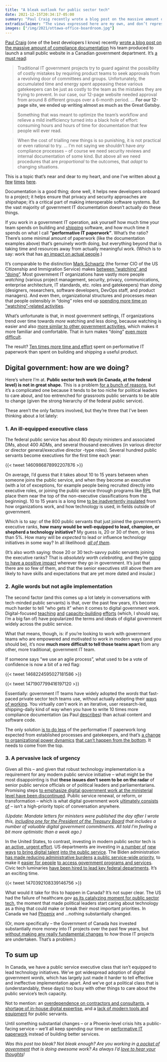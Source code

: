 ```yaml
---
title: "A bleak outlook for public sector tech"
date: 2021-12-15T20:34:17-05:00
summary: "Paul Craig recently wrote a blog post on the massive amount of compliance documentation his team produced to launch a small public website in a Canadian government department. It’s a must-read lens into the current shape of public sector tech work in Canada. We have a public service executive class that isn’t equipped to lead technology initiatives. We’ve got widespread adoption of digital government words, but not digital government implementation. And we’ve got a political class that is too busy with other things to care about the public service’s tech capacity. Let’s talk about it."
extradisclaimer: "The views expressed here are my own, and don’t represent the opinions of my team or my employer."
images: ["/img/2021/ottawa-office-boardroom.jpg"]
---
```


[Paul Craig](https://twitter.com/pcraig3) (one of the best developers I know) recently [wrote a blog post on the massive amount of compliance documentation](https://federal-field-notes.ca/articles/2021-12-15-paperweight/) his team produced to launch a small public website in a Canadian government department. It’s [a must read](https://federal-field-notes.ca/articles/2021-12-15-paperweight/):

> Traditional IT government projects try to guard against the possibility of costly mistakes by requiring product teams to seek approvals from a revolving door of committees and groups. Unfortunately, the accumulated time and energy spent appeasing these various gatekeepers can be just as costly to the team as the mistakes they are trying to prevent. In our case, our 12-page website needed approval from around 8 different groups over a 6-month period. … **For our 12-page site, we ended up writing almost as much as the Great Gatsby.**

> Something that was meant to optimize the team’s workflow and relieve a mild inefficiency turned into a black hole of effort: consuming hours and hours of time for documentation that few people will ever read.

> When the cost of trialling new things is so punishing, it is not practical or even rational to try. … I’m not saying we shouldn’t have _any_ compliance processes – of course we need security reviews and internal documentation of some kind. But above all we need procedures that are _proportional_ to the outcomes, that _adapt_ to changing situations.

This is a topic that’s near and dear to my heart, and one I’ve written about [a](https://sboots.ca/2020/06/02/blockers-versus-enablers/) [few](https://sboots.ca/2021/01/12/onerous-levels-of-oversight/) [times](https://sboots.ca/2020/01/28/introducing-agile-to-large-organizations-is-a-subtractive-process-not-an-additive-one/) [here](https://sboots.ca/2020/01/10/shipping/). 

Documentation is a good thing; done well, it helps new developers onboard to a project; it helps ensure that privacy and security approaches are shipshape; it’s a critical part of making interoperable software systems. But the vast majority of government IT documentation doesn’t actually do these things. 

If you work in a government IT operation, ask yourself how much time your team spends on building and [shipping](https://sboots.ca/2020/01/10/shipping/) software, and how much time it spends on what I call **“performative IT paperwork”**. What’s the ratio? There’s some minimal amount of paperwork (like the documentation examples above) that’s genuinely worth doing, but everything beyond that is taking time and resources away from actually meaningful work. (Which is to say: work that has [an impact on actual people](https://sboots.ca/2021/10/24/if-its-not-public-does-it-even-matter/).)

It’s comparable to the distinction [Mark Schwartz](https://twitter.com/schwartz_cio) (the former CIO of the US Citizenship and Immigration Service) makes [between “watching” and “doing”](https://twitter.com/honeygolightly/status/1224444073861242887). Most government IT organizations have vastly more people _watching_ (various project management, security, privacy, communications, enterprise architecture, IT standards, etc. roles and gatekeepers) than _doing_ (designers, researchers, software developers, DevOps staff, and product managers). And even then, organizational structures and processes mean that people ostensibly in “doing” roles end up [spending more time on “watching”-related activities](https://twitter.com/schwartz_cio/status/1388136215015215109). 

What’s unfortunate is that, in most government settings, IT organizations trend over time towards _more_ watching and less doing, because watching is easier and also [more similar to other government activities](https://sboots.ca/2021/01/12/onerous-levels-of-oversight/), which makes it more familiar and comfortable. That in turn makes “doing” [even more difficult](https://sboots.ca/2020/01/28/introducing-agile-to-large-organizations-is-a-subtractive-process-not-an-additive-one/).

The result? [Ten times more time and effort](https://federal-field-notes.ca/articles/2021-12-15-paperweight/#public-words) spent on performative IT paperwork than spent on building and shipping a useful product.


## Digital government: how are we doing?

Here’s where I’m at. **Public sector tech work (in Canada, at the federal level) is not in great shape.** This is a problem [for a bunch of reasons](https://sboots.ca/2020/02/25/our-services-arent-working/), but it’s a complicated one because it tends to be too niche for political leaders to care about, and too entrenched for grassroots public servants to be able to change (given the strong hierarchy of the federal public service). 

These aren’t the only factors involved, but they’re three that I’ve been thinking about a lot lately:


### 1. An ill-equipped executive class

The federal public service has about 80 deputy ministers and associated DMs, about 400 ADMs, and several thousand executives (in various director or director general/executive director -type roles). Several hundred public servants become executives for the first time each year:

{{< tweet 1460986878992207876 >}}

On average, I’d guess that it takes about 10 to 15 years between when someone joins the public service, and when they become an executive (with a lot of exceptions, for example people being recruited directly into executive roles, or joining the public service through programs like [RPL](https://www.canada.ca/en/public-service-commission/jobs/services/recruitment/graduates/recruitment-policy-leaders.html) that place them near the top of the non-executive classifications from the beginning). 10 to 15 years is a long time [to be inadvertently insulated](https://sboots.ca/2020/05/20/the-cycle-of-bad-government-software/) from how organizations work, and how technology is used, in fields outside of government.

Which is to say: of the 800 public servants that just joined the government’s executive ranks, **how many would be well-equipped to lead, champion, or shepherd a technology initiative?** My guess is, 20 or 30 of them, or less than 5%. How many will be _expected_ to lead or influence technology initiatives in some way? In all likelihood: _[all of them](https://sboots.ca/2020/11/16/government-is-actually-a-big-tech-company/)_.

(It’s also worth saying: those 20 or 30 tech-savvy public servants joining the executive ranks? That is _absolutely worth celebrating_, and they’re [going to have a positive impact](https://sboots.ca/2020/01/02/bridging-the-technology-policy-gap/) wherever they go in government. It’s just that there are so few of them, and that the senior executives still above them are likely to have skills and expectations that are yet more dated and insular.)


### 2. Agile words but not agile implementation

The second factor (and this comes up a lot lately in conversations with tech-minded public servants) is that, over the past few years, it’s become much harder to tell “who gets it” when it comes to digital government work. Digital-focused [teaching](https://www.csps-efpc.gc.ca/digital-academy/index-eng.aspx) [and](https://www.csps-efpc.gc.ca/tools/blogs/busrides/index-eng.aspx) [capacity-building](https://apolitical.co/digital-canada/) [efforts](https://www.canada.ca/en/government/system/digital-government/government-canada-digital-operations-strategic-plans/digital-operations-strategic-plan-2021-2024.html#toc06-4-1) (which, I should say, I’m a big fan of) have popularized the terms and ideals of digital government widely across the public service.

What that means, though, is: if you’re looking to work with government teams who are empowered and motivated to work in modern ways (and you should be), it’s now **much more difficult to tell those teams apart** from any other, more traditional, government IT team. 

If someone says “we use an agile process”, what used to be a vote of confidence is now a bit of a red flag:

{{< tweet 1468224595027181586 >}}

{{< tweet 1471907799416197120 >}}

Essentially: government IT teams have widely adopted the _words_ that fast-paced private sector tech teams use, without actually adopting their [ways of working](https://public.digital/2018/10/12/internet-era-ways-of-working). You virtually _can’t_ work in an iterative, user research-led, shipping-daily kind of way when you have to write 10 times more compliance documentation (as Paul [describes](https://federal-field-notes.ca/articles/2021-12-15-paperweight/#public-words)) than actual content and software code. 

The only solution [is to do less](https://sboots.ca/2020/01/28/introducing-agile-to-large-organizations-is-a-subtractive-process-not-an-additive-one/) of the performative IT paperwork long expected from established processes and gatekeepers, and that’s [a change to organizational power dynamics](https://twitter.com/worldofabe/status/1468291449896816644) [that can’t happen from the bottom](https://twitter.com/quidampepin/status/1445720169641357314). It needs to come from the top.


### 3. A pervasive lack of urgency

Given all this – and given that robust technology implementation is a requirement for any modern public service initiative – what might be the most disappointing is that **these issues don’t seem to be on the radar** of senior public service officials or of political leaders and parliamentarians. Promising steps [to emphasize digital government work at the ministerial level have been discontinued](https://policyoptions.irpp.org/magazines/november-2021/speaking-tech-to-power/). Public service renewal, or reform, or transformation – which is what digital government work [ultimately consists of](https://public.digital/definition-of-digital) – isn’t a high-priority topic of conversation anywhere.

_(Update: Mandate letters for ministers were published the day after I wrote this, [including one for the President of the Treasury Board](https://pm.gc.ca/en/mandate-letters/2021/12/16/president-treasury-board-mandate-letter) that includes a number of valuable digital government commitments. All told I’m feeling a bit more optimistic than a week ago.)_

In the United States, to contrast, investing in modern public sector tech is [an active, urgent effort](https://www.nytimes.com/2021/11/24/technology/government-tech.html). US departments are investing in [a number of](https://digitalcorps.gsa.gov/) [new ways](https://techtalentproject.org/) [to bring digital talent](https://twitter.com/_loganmcdonald/status/1453124547134300164) [into the public service](https://twitter.com/GSA_DaveZ/status/1432380570382778382). The Biden administration [has made reducing administrative burdens](https://twitter.com/donmoyn/status/1463153671928258560) [a public service-wide priority](https://www.whitehouse.gov/omb/briefing-room/2021/12/13/using-technology-to-improve-customer-experience-and-service-delivery-for-the-american-people/), to make it [easier for people](https://twitter.com/allafarce/status/1470777322454372359) [to access government programs and services](https://gen.medium.com/not-so-magic-words-why-im-still-excited-about-president-biden-s-new-executive-order-on-customer-4ba868eb5d2c). Civic tech luminaries [have been hired to lead key federal departments](https://www.gsa.gov/about-us/newsroom/news-releases/senate-confirms-robin-carnahan-to-lead-gsa-06232021). It’s an exciting time.

{{< tweet 1470392108339146756 >}}

What would it take for this to happen in Canada? It’s not super clear. The US had the failure of healthcare.gov [as its catalyzing moment for public sector tech](https://www.wired.com/2014/06/healthcare-gov-revamp/), the moment that made political leaders start caring about technology as a thing that could make or break their most important priorities. In Canada we had [Phoenix](https://en.wikipedia.org/wiki/Phoenix_pay_system) and …nothing substantially changed. 

(Or, more specifically – the Government of Canada _has_ invested substantially more money into IT projects over the past few years, but [without making any really fundamental changes](https://cds-snc.github.io/policy-politique/en/2019/delivering-services-differently/) to _how_ those IT projects are undertaken. That’s a problem.)


## To sum up

In Canada, we have a public service executive class that isn’t equipped to lead technology initiatives. We’ve got widespread adoption of digital government _words_, which has largely just made it harder to tell effective and ineffective implementation apart. And we’ve got a political class that is (understandably, these days) too busy with other things to care about the public service’s tech capacity. 

Not to mention: an [overdependence on contractors and consultants](https://www.tvo.org/article/consulting-firms-are-the-shadow-public-service-managing-our-covid-19-response), a [shortage of in-house digital expertise](https://sboots.ca/2020/05/26/why-are-there-so-few-senior-developers-in-government/), and a [lack of modern tools and equipment](https://sboots.ca/2020/12/27/tools-that-work/) for public servants.

Until something substantial changes – or a Phoenix-level crisis hits a public-facing service – we’ll all keep spending our time on [performative IT paperwork](https://federal-field-notes.ca/articles/2021-12-15-paperweight/) instead of building better services. 

<p><em>Was this post too bleak? Not bleak enough? Are you working in <a href="https://twitter.com/scott_pm/status/1445606630935040009" target="_blank">a pocket of government</a> that is doing awesome work? As always I’d <a href="https://twitter.com/sboots" target="_blank">love to hear your thoughts</a>!</em></p>
